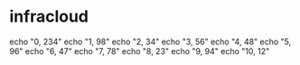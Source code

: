 # infracloud
echo "0, 234"
echo "1, 98"
echo "2, 34"
echo "3, 56"
echo "4, 48"
echo "5, 96"
echo "6, 47"
echo "7, 78"
echo "8, 23"
echo "9, 94"
echo "10, 12"
